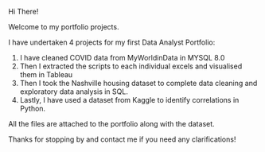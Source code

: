 Hi There!

Welcome to my portfolio projects.

I have undertaken 4 projects for my first Data Analyst Portfolio:

1. I have cleaned COVID data from MyWorldinData in MYSQL 8.0
2. Then I extracted the scripts to each individual excels and visualised them in Tableau
3. Then I took the Nashville housing dataset to complete data cleaning and exploratory data analysis in SQL.
4. Lastly, I have used a dataset from Kaggle to identify correlations in Python.

All the files are attached to the portfolio along with the dataset.

Thanks for stopping by and contact me if you need any clarifications!
